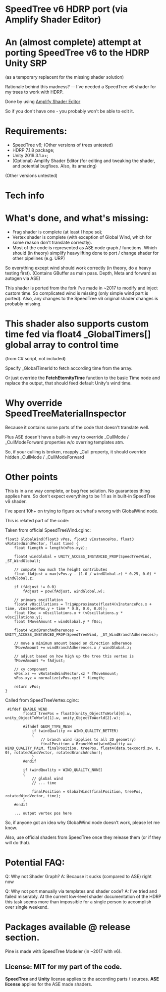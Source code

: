 # SpeedTree v6 HDRP port (via Amplify Shader Editor)

# An (almost complete) attempt at porting SpeedTree v6 to the HDRP Unity SRP 
(as a temporary replacent for the missing shader solution)

Rationale behind this madness? -- I've needed a SpeedTree v6 shader for my trees to work with HDRP. 


Done by using [Amplify Shader Editor](https://assetstore.unity.com/packages/tools/visual-scripting/amplify-shader-editor-68570)

So if you don't have one - you probably won't be able to edit it.

# Requirements:
- SpeedTree v6; (Other versions of trees untested)
- HDRP 7.1.8 package;
- Unity 2019.3.1.x+;
- (Optional) Amplify Shader Editor (for editing and tweaking the shader, and potential bugfixes. Also, its amazing)

(Other versions untested)

# Tech info
# What's done, and what's missing:
- Frag shader is complete (at least I hope so);
- Vertex shader is complete (with exception of Global Wind, which for some reason don't translate correctly).
- Most of the code is represented as ASE node graph / functions. 
Which should (in theory) simplify heavylifting done to port / change shader for other pipelines (e.g. URP)

So everything except wind should work correctly (in theory, do a heavy testing first).
(Contains GBuffer as main pass. Depth, Meta and forward as autogen via ASE)

This shader is ported from the fork I've made in ~2017 to modify and inject custom time. 
So complicated wind is missing (only simple wind part is ported). 
Also, any changes to the SpeedTree v6 original shader changes is probably missing.

# This shader also supports custom time fed via float4 _GlobalTimers[] global array to control time 
(from C# script, not included)

Specify _GlobalTimerId to fetch according time from the array.

Or just override the **FetchEternityTime** function to the basic Time node and replace the output, that should feed
default Unity's wind time.

# Why override SpeedTreeMaterialInspector

Because it contains some parts of the code that doesn't translate well.

Plus ASE doesn't have a built-in way to override _CullMode / _CullModeForward properties w/o overring templates atm.

So, if your culling is broken, reapply _Cull property, it should override hidden _CullMode / _CullModeForward

# Other points
This is in a no way complete, or bug free solution. No guarantees thing applies here. 
So don't expect everything to be 1:1 as in built-in SpeedTree v6 shader.

I've spent 10h+ on trying to figure out what's wrong with GlobalWind node. 

This is related part of the code:

Taken from official SpeedTreeWind.cginc:

``` 
float3 GlobalWind(float3 vPos, float3 vInstancePos, float3 vRotatedWindVector, float time) {
    float fLength = length(vPos.xyz);

    float4 windGlobal = UNITY_ACCESS_INSTANCED_PROP(SpeedTreeWind, _ST_WindGlobal);
    
    // compute how much the height contributes
    float fAdjust = max(vPos.y - (1.0 / windGlobal.z) * 0.25, 0.0) * windGlobal.z;

    if (fAdjust != 0.0)
        fAdjust = pow(fAdjust, windGlobal.w);

    // primary oscillation
    float4 vOscillations = TrigApproximate(float4(vInstancePos.x + time, vInstancePos.y + time * 0.8, 0.0, 0.0));
    float fOsc = vOscillations.x + (vOscillations.y * vOscillations.y);
    float fMoveAmount = windGlobal.y * fOsc;

    float4 windBranchAdherences = UNITY_ACCESS_INSTANCED_PROP(SpeedTreeWind, _ST_WindBranchAdherences);
    
    // move a minimum amount based on direction adherence
    fMoveAmount += windBranchAdherences.x / windGlobal.z;

    // adjust based on how high up the tree this vertex is
    fMoveAmount *= fAdjust;

    // xy component
    vPos.xz += vRotatedWindVector.xz * fMoveAmount;
    vPos.xyz = normalize(vPos.xyz) * fLength;

    return vPos;
}
```

Called from SpeedTreeVertex.cginc:

```
 #ifdef ENABLE_WIND
        float3 treePos = float3(unity_ObjectToWorld[0].w, unity_ObjectToWorld[1].w, unity_ObjectToWorld[2].w);

        #ifndef GEOM_TYPE_MESH
            if (windQuality >= WIND_QUALITY_BETTER)
            {
                // branch wind (applies to all 3D geometry)
                finalPosition = BranchWind(windQuality == WIND_QUALITY_PALM, finalPosition, treePos, float4(data.texcoord.zw, 0, 0), rotatedWindVector, rotatedBranchAnchor);
            }
        #endif

        if (windQuality > WIND_QUALITY_NONE)
        {
            // global wind
            // ... time
            
            finalPosition = GlobalWind(finalPosition, treePos, rotatedWindVector, time);
        }
    #endif
    
    ... output vertex pos here
```

So, if anyone got an idea why GlobalWind node doesn't work, please let me know.


Also, use official shaders from SpeedTree once they release them (or if they will do that).

# Potential FAQ:
Q: Why not Shader Graph?
A: Because it sucks (compared to ASE) right now

Q: Why not port manually via templates and shader code?
A: I've tried and failed miserably. 
At the current low-level shader documentation of the HDRP this task seems more than impossible for a single person to accomplish over single weekend.

# Packages available @ release section.

Pine is made with SpeedTree Modeler (in ~2017 with v6).

## License: **MIT** for my part of the code. 
**SpeedTree** and **Unity** license applies to the according parts / sources. 
**ASE license** applies for the ASE made shaders.
